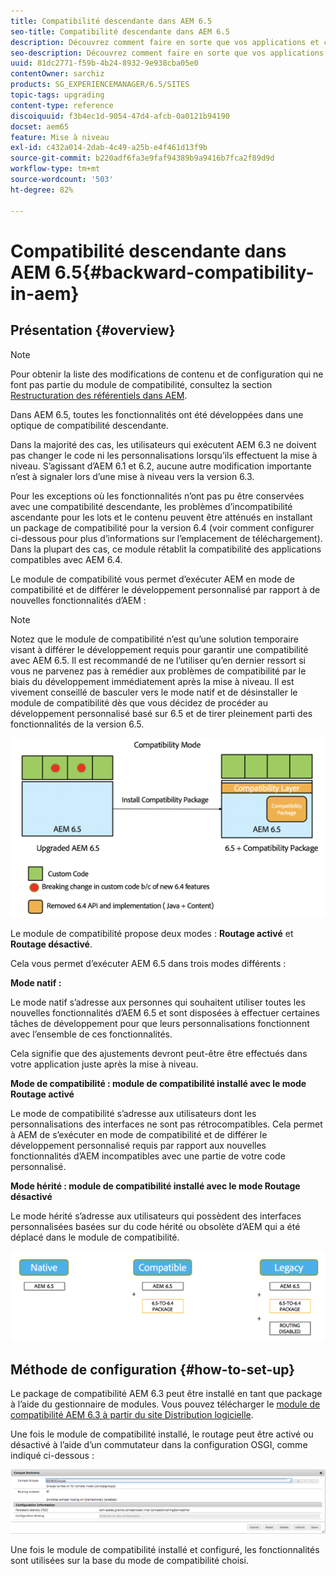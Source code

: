 ```yaml
---
title: Compatibilité descendante dans AEM 6.5
seo-title: Compatibilité descendante dans AEM 6.5
description: Découvrez comment faire en sorte que vos applications et configurations restent compatibles avec AEM 6.5
seo-description: Découvrez comment faire en sorte que vos applications et configurations restent compatibles avec AEM 6.5
uuid: 81dc2771-f59b-4b24-8932-9e938cba05e0
contentOwner: sarchiz
products: SG_EXPERIENCEMANAGER/6.5/SITES
topic-tags: upgrading
content-type: reference
discoiquuid: f3b4ec1d-9054-47d4-afcb-0a0121b94190
docset: aem65
feature: Mise à niveau
exl-id: c432a014-2dab-4c49-a25b-e4f461d13f9b
source-git-commit: b220adf6fa3e9faf94389b9a9416b7fca2f89d9d
workflow-type: tm+mt
source-wordcount: '503'
ht-degree: 82%

---
```


# Compatibilité descendante dans AEM 6.5{#backward-compatibility-in-aem}

## Présentation {#overview}

>[!NOTE]
>
>Pour obtenir la liste des modifications de contenu et de configuration qui ne font pas partie du module de compatibilité, consultez la section [Restructuration des référentiels dans AEM](/help/sites-deploying/repository-restructuring.md).

Dans AEM 6.5, toutes les fonctionnalités ont été développées dans une optique de compatibilité descendante.

Dans la majorité des cas, les utilisateurs qui exécutent AEM 6.3 ne doivent pas changer le code ni les personnalisations lorsqu’ils effectuent la mise à niveau. S’agissant d’AEM 6.1 et 6.2, aucune autre modification importante n’est à signaler lors d’une mise à niveau vers la version 6.3.

Pour les exceptions où les fonctionnalités n’ont pas pu être conservées avec une compatibilité descendante, les problèmes d’incompatibilité ascendante pour les lots et le contenu peuvent être atténués en installant un package de compatibilité pour la version 6.4 (voir comment configurer ci-dessous pour plus d’informations sur l’emplacement de téléchargement). Dans la plupart des cas, ce module rétablit la compatibilité des applications compatibles avec AEM 6.4.

Le module de compatibilité vous permet d’exécuter AEM en mode de compatibilité et de différer le développement personnalisé par rapport à de nouvelles fonctionnalités d’AEM :

>[!NOTE]
>
>Notez que le module de compatibilité n’est qu’une solution temporaire visant à différer le développement requis pour garantir une compatibilité avec AEM 6.5. Il est recommandé de ne l’utiliser qu’en dernier ressort si vous ne parvenez pas à remédier aux problèmes de compatibilité par le biais du développement immédiatement après la mise à niveau. Il est vivement conseillé de basculer vers le mode natif et de désinstaller le module de compatibilité dès que vous décidez de procéder au développement personnalisé basé sur 6.5 et de tirer pleinement parti des fonctionnalités de la version 6.5.

![sase](assets/sase.png)

Le module de compatibilité propose deux modes : **Routage activé** et **Routage désactivé**.

Cela vous permet d’exécuter AEM 6.5 dans trois modes différents :

**Mode natif :**

Le mode natif s’adresse aux personnes qui souhaitent utiliser toutes les nouvelles fonctionnalités d’AEM 6.5 et sont disposées à effectuer certaines tâches de développement pour que leurs personnalisations fonctionnent avec l’ensemble de ces fonctionnalités.

Cela signifie que des ajustements devront peut-être être effectués dans votre application juste après la mise à niveau.

**Mode de compatibilité : module de compatibilité installé avec le mode Routage activé**

Le mode de compatibilité s’adresse aux utilisateurs dont les personnalisations des interfaces ne sont pas rétrocompatibles. Cela permet à AEM de s’exécuter en mode de compatibilité et de différer le développement personnalisé requis par rapport aux nouvelles fonctionnalités d’AEM incompatibles avec une partie de votre code personnalisé.

**Mode hérité : module de compatibilité installé avec le mode Routage désactivé**

Le mode hérité s’adresse aux utilisateurs qui possèdent des interfaces personnalisées basées sur du code hérité ou obsolète d’AEM qui a été déplacé dans le module de compatibilité.

![sapte](assets/sapte.png)

## Méthode de configuration {#how-to-set-up}

Le package de compatibilité AEM 6.3 peut être installé en tant que package à l’aide du gestionnaire de modules. Vous pouvez télécharger le [module de compatibilité AEM 6.3 à partir du site Distribution logicielle](https://experience.adobe.com/#/downloads/content/software-distribution/en/aem.html?package=/content/software-distribution/en/details.html/content/dam/aem/public/adobe/packages/cq640/compatpack/aem-compat-cq64-to-cq63).

Une fois le module de compatibilité installé, le routage peut être activé ou désactivé à l’aide d’un commutateur dans la configuration OSGI, comme indiqué ci-dessous :

![screen_shot_2017-11-27at122421pm](assets/screen_shot_2017-11-27at122421pm.png)

Une fois le module de compatibilité installé et configuré, les fonctionnalités sont utilisées sur la base du mode de compatibilité choisi.
